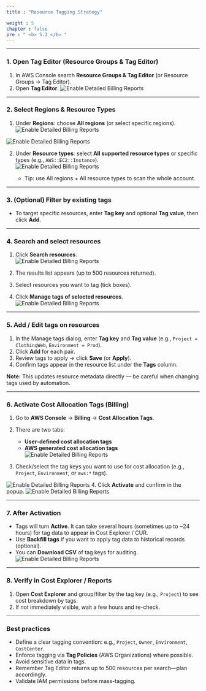 ```yaml
---
title : "Resource Tagging Strategy"

weight : 5
chapter : false
pre : " <b> 5.2 </b> "
---
```


---

### 1. Open Tag Editor (Resource Groups & Tag Editor)
1. In AWS Console search **Resource Groups & Tag Editor** (or Resource Groups → Tag Editor).  
2. Open **Tag Editor**.
![Enable Detailed Billing Reports](/images/5/01.png?featherlight=false&width=90pc)

---

### 2. Select Regions & Resource Types
1. Under **Regions**: choose **All regions** (or select specific regions).  
![Enable Detailed Billing Reports](/images/5/02.png?featherlight=false&width=90pc)

![Enable Detailed Billing Reports](/images/5/03.png?featherlight=false&width=90pc)

2. Under **Resource types**: select **All supported resource types** or specific types (e.g., `AWS::EC2::Instance`).   
![Enable Detailed Billing Reports](/images/5/04.png?featherlight=false&width=90pc)

   - Tip: use All regions + All resource types to scan the whole account.

---

### 3. (Optional) Filter by existing tags
- To target specific resources, enter **Tag key** and optional **Tag value**, then click **Add**.



---
### 4. Search and select resources
1. Click **Search resources**.  
![Enable Detailed Billing Reports](/images/5/05.png?featherlight=false&width=90pc)

2. The results list appears (up to 500 resources returned).  
3. Select resources you want to tag (tick boxes).  
4. Click **Manage tags of selected resources**.
![Enable Detailed Billing Reports](/images/5/08.png?featherlight=false&width=90pc)


---

### 5. Add / Edit tags on resources
1. In the Manage tags dialog, enter **Tag key** and **Tag value** (e.g., `Project = ClothingWeb`, `Environment = Prod`).  
2. Click **Add** for each pair.  
3. Review tags to apply → click **Save** (or **Apply**).  
4. Confirm tags appear in the resource list under the **Tags** column.

**Note:** This updates resource metadata directly — be careful when changing tags used by automation.

---

### 6. Activate Cost Allocation Tags (Billing)
1. Go to **AWS Console** → **Billing** → **Cost Allocation Tags**.  
2. There are two tabs:
   - **User-defined cost allocation tags**
   - **AWS generated cost allocation tags**
![Enable Detailed Billing Reports](/images/5/09.png?featherlight=false&width=90pc)

3. Check/select the tag keys you want to use for cost allocation (e.g., `Project`, `Environment`, or `aws:*` tags).  

![Enable Detailed Billing Reports](/images/5/10.png?featherlight=false&width=90pc)
4. Click **Activate** and confirm in the popup.
![Enable Detailed Billing Reports](/images/5/11.png?featherlight=false&width=90pc)



---

### 7. After Activation
- Tags will turn **Active**. It can take several hours (sometimes up to ~24 hours) for tag data to appear in Cost Explorer / CUR.  
- Use **Backfill tags** if you want to apply tag data to historical records (optional).  
- You can **Download CSV** of tag keys for auditing.
![Enable Detailed Billing Reports](/images/5/12.png?featherlight=false&width=90pc)

---

### 8. Verify in Cost Explorer / Reports
1. Open **Cost Explorer** and group/filter by the tag key (e.g., `Project`) to see cost breakdown by tags.  
2. If not immediately visible, wait a few hours and re-check.

---

### Best practices
- Define a clear tagging convention: e.g., `Project`, `Owner`, `Environment`, `CostCenter`.  
- Enforce tagging via **Tag Policies** (AWS Organizations) where possible.  
- Avoid sensitive data in tags.  
- Remember Tag Editor returns up to 500 resources per search—plan accordingly.  
- Validate IAM permissions before mass-tagging.

